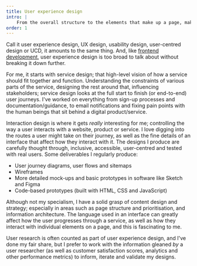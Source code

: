 ```yaml
---
title: User experience design
intro: |
    From the overall structure to the elements that make up a page, making sure a website is easy to use is the most important aspect of design.
order: 1
---
```


Call it user experience design, UX design, usability design, user-centred design or UCD, it amounts to the same thing. And, like [frontend development](/skills/frontend-development), user experience design is too broad to talk about without breaking it down further.

For me, it starts with service design; that high-level vision of how a service should fit together and function. Understanding the constraints of various parts of the service, designing the rest around that, influencing stakeholders; service design looks at the full start to finish (or end-to-end) user journeys. I've worked on everything from sign-up processes and documentation/guidance, to email notifications and fixing pain points with the human beings that sit behind a digital product/service.

Interaction design is where it gets *really* interesting for me; controlling the way a user interacts with a website, product or service. I love digging into the routes a user might take on their journey, as well as the fine details of an interface that affect how they interact with it. The designs I produce are carefully thought through, inclusive, accessible, user-centred and tested with real users. Some deliverables I regularly produce:

- User journey diagrams, user flows and sitemaps
- Wireframes
- More detailed mock-ups and basic prototypes in software like Sketch and Figma
- Code-based prototypes (built with HTML, CSS and JavaScript)

Although not my specialism, I have a solid grasp of content design and strategy; especially in areas such as page structure and prioritisation, and information architecture. The language used in an interface can greatly affect how the user progresses through a service, as well as how they interact with individual elements on a page, and this is fascinating to me.

User research is often counted as part of user experience design, and I've done my fair share, but I prefer to work with the information gleaned *by* a user researcher (as well as customer satisfaction scores, analytics and other performance metrics) to inform, iterate and validate my designs.
